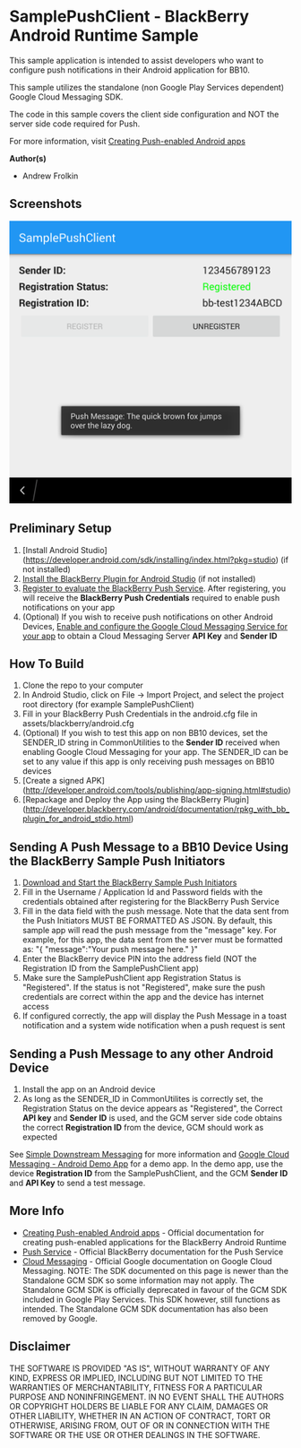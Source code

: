 # SamplePushClient - BlackBerry Android Runtime Sample

This sample application is intended to assist developers who want to configure push notifications in their Android application for BB10.

This sample utilizes the standalone (non Google Play Services dependent) Google Cloud Messaging SDK.

The code in this sample covers the client side configuration and NOT the server side code required for Push.

For more information, visit [Creating Push-enabled Android apps](https://developer.blackberry.com/android/apisupport/creating_push-enabled_android_apps.html)

**Author(s)** 

* Andrew Frolkin

## Screenshots ##

![Screenshot](screenshots/screenshot.png)

## Preliminary Setup

1. [Install Android Studio] (https://developer.android.com/sdk/installing/index.html?pkg=studio) (if not installed)
2. [Install the BlackBerry Plugin for Android Studio](http://developer.blackberry.com/android/documentation/bb_android_studio_plugin_tool.html) (if not installed)
3. [Register to evaluate the BlackBerry Push Service](https://www.blackberry.com/profile/?eventId=8121). After registering, you will receive the **BlackBerry Push Credentials** required to enable push notifications on your app
4. (Optional) If you wish to receive push notifications on other Android Devices, [Enable and configure the Google Cloud Messaging Service for your app](https://developers.google.com/mobile/add) to obtain a Cloud Messaging Server **API Key** and **Sender ID**

## How To Build

1. Clone the repo to your computer
2. In Android Studio, click on File -> Import Project, and select the project root directory (for example SamplePushClient)
3. Fill in your BlackBerry Push Credentials in the android.cfg file in assets/blackberry/android.cfg
4. (Optional) If you wish to test this app on non BB10 devices, set the SENDER_ID string in CommonUtilities to the **Sender ID** received when enabling Google Cloud Messaging for your app. The SENDER_ID can be set to any value if this app is only receiving push messages on BB10 devices
5. [Create a signed APK] (http://developer.android.com/tools/publishing/app-signing.html#studio)
6. [Repackage and Deploy the App using the BlackBerry Plugin] (http://developer.blackberry.com/android/documentation/rpkg_with_bb_plugin_for_android_stdio.html)

## Sending A Push Message to a BB10 Device Using the BlackBerry Sample Push Initiators

1. [Download and Start the BlackBerry Sample Push Initiators](http://developer.blackberry.com/bbos/java/documentation/using_sample_push_initiators.html)
2. Fill in the Username / Application Id and Password fields with the credentials obtained after registering for the BlackBerry Push Service
3. Fill in the data field with the push message. Note that the data sent from the Push Initiators MUST BE FORMATTED AS JSON. By default, this sample app will read the push message from the "message" key. For example, for this app, the data sent from the server must be formatted as: "{ "message":"Your push message here." }"
4. Enter the BlackBerry device PIN into the address field (NOT the Registration ID from the SamplePushClient app)
5. Make sure the SamplePushClient app Registration Status is "Registered". If the status is not "Registered", make sure the push credentials are correct within the app and the device has internet access
6. If configured correctly, the app will display the Push Message in a toast notification and a system wide notification when a push request is sent

## Sending a Push Message to any other Android Device

1. Install the app on an Android device
2. As long as the SENDER_ID in CommonUtilites is correctly set, the Registration Status on the device appears as "Registered", the Correct **API key** and **Sender ID** is used, and the GCM server side code obtains the correct **Registration ID** from the device, GCM should work as expected

See [Simple Downstream Messaging](https://developers.google.com/cloud-messaging/downstream) for more information and [Google Cloud Messaging - Android Demo App](https://github.com/google/gcm/tree/master/samples/android/gcm-demo) for a demo app. In the demo app, use the device **Registration ID** from the SamplePushClient, and the GCM **Sender ID** and **API Key** to send a test message.

## More Info

* [Creating Push-enabled Android apps](https://developer.blackberry.com/android/apisupport/creating_push-enabled_android_apps.html) - Official documentation for creating push-enabled applications for the BlackBerry Android Runtime
* [Push Service](http://developer.blackberry.com/services/push/) - Official BlackBerry documentation for the Push Service
* [Cloud Messaging](https://developers.google.com/cloud-messaging/) - Official Google documentation on Google Cloud Messaging. NOTE: The SDK documented on this page is newer than the Standalone GCM SDK so some information may not apply. The Standalone GCM SDK is officially deprecated in favour of the GCM SDK included in Google Play Services. This SDK however, still functions as intended. The Standalone GCM SDK documentation has also been removed by Google.

## Disclaimer

THE SOFTWARE IS PROVIDED "AS IS", WITHOUT WARRANTY OF ANY KIND, EXPRESS OR IMPLIED, INCLUDING BUT NOT LIMITED TO THE WARRANTIES OF MERCHANTABILITY, FITNESS FOR A PARTICULAR PURPOSE AND NONINFRINGEMENT. IN NO EVENT SHALL THE AUTHORS OR COPYRIGHT HOLDERS BE LIABLE FOR ANY CLAIM, DAMAGES OR OTHER LIABILITY, WHETHER IN AN ACTION OF CONTRACT, TORT OR OTHERWISE, ARISING FROM, OUT OF OR IN CONNECTION WITH THE SOFTWARE OR THE USE OR OTHER DEALINGS IN THE SOFTWARE.
